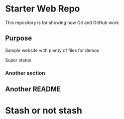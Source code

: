 # Starter Web Repo

This repository is for showing how Git and GitHub work

## Purpose

Sample website with plenty of files for demos

Super status

### Another section

## Another README

# Stash or not stash
